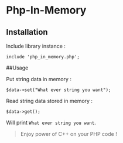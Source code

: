 # Php-In-Memory

## Installation

Include library instance :
```
include 'php_in_memory.php';
```

##Usage

Put string data in memory :
```
$data->set("What ever string you want");
```

Read string data stored in memory :
```
$data->get();
```
Will print `What ever string you want`.


> Enjoy power of C++ on your PHP code !
